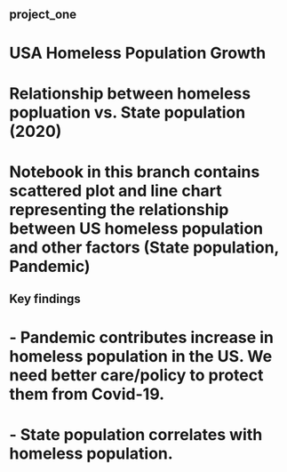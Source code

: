 ## project_one

# USA Homeless Population Growth
# Relationship between homeless popluation vs. State population (2020)

# Notebook in this branch contains scattered plot and line chart representing the relationship between US homeless population and other factors (State population, Pandemic)
## Key findings
#  - Pandemic contributes increase in homeless population in the US. We need better care/policy to protect them from Covid-19. 
#  - State population correlates with homeless population.
